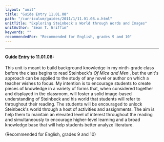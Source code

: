 ```yaml
---
layout: "unit"
title: "Guide Entry 11.01.08"
path: "/curriculum/guides/2011/1/11.01.08.x.html"
unitTitle: "Exploring Steinbeck's World through Words and Images"
unitAuthor: "Sean T. Griffin"
keywords: ""
recommendedFor: "Recommended for English, grades 9 and 10"
---
```

<body>
<hr/>
<h4>
Guide Entry to 11.01.08:
</h4>
<p>
This unit is meant to build background knowledge in my ninth-grade class before the class begins to read Steinbeck's
<i>
Of Mice and Men
</i>
, but the unit's approach can be applied to the study of any novel or author on which a teacher wishes to focus. My intention is to encourage students to create pieces of knowledge in a variety of forms that, when considered together and displayed in the classroom, will foster a solid image-based understanding of Steinbeck and his world that students will refer to throughout their reading. The students will be encouraged to unlock Steinbeck's world through a host of activities and assignments. The aim is help them to maintain an elevated level of interest throughout the reading and simultaneously to encourage higher-level learning and a broad knowledge base that will help students better analyze literature.
</p>
<p>
(Recommended for English, grades 9 and 10)
</p>
</body>
